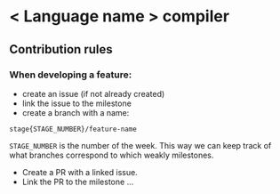 # < Language name > compiler

## Contribution rules

### When developing a feature: 
- create an issue (if not already created)
- link the issue to the milestone
- create a branch with a name: 
```
stage{STAGE_NUMBER}/feature-name
```
`STAGE_NUMBER` is the number of the week. This way we can keep track of what branches correspond to which weakly milestones. 
- Create a PR with a linked issue. 
- Link the PR to the milestone
...